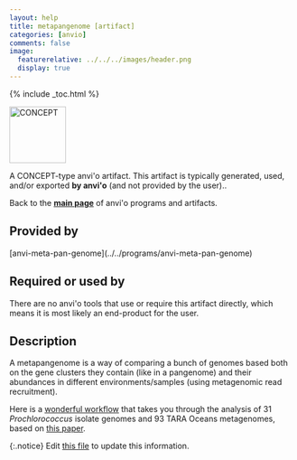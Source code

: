 ```yaml
---
layout: help
title: metapangenome [artifact]
categories: [anvio]
comments: false
image:
  featurerelative: ../../../images/header.png
  display: true
---
```



{% include _toc.html %}


<img src="../../images/icons/CONCEPT.png" alt="CONCEPT" style="width:100px; border:none" />

A CONCEPT-type anvi'o artifact. This artifact is typically generated, used, and/or exported **by anvi'o** (and not provided by the user)..

Back to the **[main page](../../)** of anvi'o programs and artifacts.

## Provided by


<p style="text-align: left" markdown="1"><span class="artifact-p">[anvi-meta-pan-genome](../../programs/anvi-meta-pan-genome)</span></p>


## Required or used by


There are no anvi'o tools that use or require this artifact directly, which means it is most likely an end-product for the user.


## Description

A metapangenome is a way of comparing a bunch of genomes based both on the gene clusters they contain (like in a pangenome) and their abundances in different environments/samples (using metagenomic read recruitment).

Here is a [wonderful workflow](http://merenlab.org/data/prochlorococcus-metapangenome/) that takes you through the analysis of 31 *Prochlorococcus* isolate genomes and 93 TARA Oceans metagenomes, based on [this paper](https://peerj.com/articles/4320/). 


{:.notice}
Edit [this file](https://github.com/merenlab/anvio/tree/master/anvio/docs/artifacts/metapangenome.md) to update this information.

